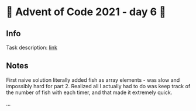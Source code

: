 # 🎄 Advent of Code 2021 - day 6 🎄

## Info

Task description: [link](https://adventofcode.com/2021/day/6)

## Notes

First naive solution literally added fish as array elements - was slow and impossibly hard for part 2.  Realized all I actually had to do
was keep track of the number of fish with each timer, and that made it extremely quick.

...
